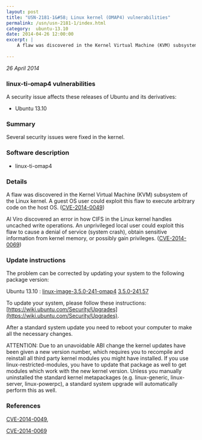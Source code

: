 ```yaml
---
layout: post
title: "USN-2181-1&#58; Linux kernel (OMAP4) vulnerabilities"
permalink: /usn/usn-2181-1/index.html
category:  ubuntu-13.10
date: 2014-04-26 12:00:00
excerpt: |
    A flaw was discovered in the Kernel Virtual Machine (KVM) subsystem of the Linux kernel. A guest OS user could exploit this flaw to execute arbitrary code on the host OS. ([CVE-2014-0049](http://people.ubuntu.com/~ubuntu-security/cve/CVE-2014-0049))
    
--- 
```

 
 

*26 April 2014*

### linux-ti-omap4 vulnerabilities

A security issue affects these releases of Ubuntu and its derivatives:

* Ubuntu 13.10

### Summary

Several security issues were fixed in the kernel. 

### Software description

* linux-ti-omap4 

### Details

A flaw was discovered in the Kernel Virtual Machine (KVM) subsystem of the Linux kernel. A guest OS user could exploit this flaw to execute arbitrary code on the host OS. ([CVE-2014-0049](http://people.ubuntu.com/~ubuntu-security/cve/CVE-2014-0049))

Al Viro discovered an error in how CIFS in the Linux kernel handles uncached write operations. An unprivileged local user could exploit this flaw to cause a denial of service (system crash), obtain sensitive information from kernel memory, or possibly gain privileges. ([CVE-2014-0069](http://people.ubuntu.com/~ubuntu-security/cve/CVE-2014-0069)) 

### Update instructions

The problem can be corrected by updating your system to the following package version:

Ubuntu 13.10
 : [linux-image-3.5.0-241-omap4](https://launchpad.net/ubuntu/+source/linux-ti-omap4) <span> [3.5.0-241.57](https://launchpad.net/ubuntu/+source/linux-ti-omap4/3.5.0-241.57) </span> 

To update your system, please follow these instructions: [https://wiki.ubuntu.com/Security/Upgrades](https://wiki.ubuntu.com/Security/Upgrades).

After a standard system update you need to reboot your computer to make all the necessary changes.

ATTENTION: Due to an unavoidable ABI change the kernel updates have been given a new version number, which requires you to recompile and reinstall all third party kernel modules you might have installed. If you use linux-restricted-modules, you have to update that package as well to get modules which work with the new kernel version. Unless you manually uninstalled the standard kernel metapackages (e.g. linux-generic, linux-server, linux-powerpc), a standard system upgrade will automatically perform this as well. 

### References

 
 [CVE-2014-0049](http://people.ubuntu.com/~ubuntu-security/cve/CVE-2014-0049), 

 [CVE-2014-0069](http://people.ubuntu.com/~ubuntu-security/cve/CVE-2014-0069)
 

